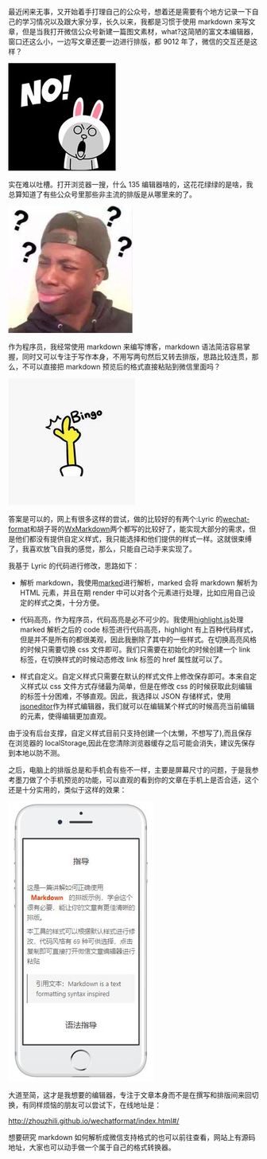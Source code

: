 最近闲来无事，又开始着手打理自己的公众号，想着还是需要有个地方记录一下自己的学习情况以及跟大家分享，长久以来，我都是习惯于使用 markdown 来写文章，但是当我打开微信公众号新建一篇图文素材，what?这简陋的富文本编辑器，窗口还这么小，一边写文章还要一边进行排版，都 9012 年了，微信的交互还是这样？

![no](./images/no.jpg)

实在难以吐槽。打开浏览器一搜，什么 135 编辑器啥的，这花花绿绿的是啥，我总算知道了有些公众号里那些非主流的排版是从哪里来的了。

![what](./images/what.jpg)

作为程序员，我经常使用 markdown 来编写博客，markdown 语法简洁容易掌握，同时又可以专注于写作本身，不用写两句然后又转去排版，思路比较连贯，那么，不可以直接把 markdown 预览后的格式直接粘贴到微信里面吗？

![what](./images/bingo.jpg)

答案是可以的，网上有很多这样的尝试，做的比较好的有两个:Lyric 的[wechat-format](https://labs.lyric.im/wxformat/)和胡子哥的[WxMarkdown](http://md.barretlee.com/)两个都写的比较好了，能实现大部分的需求，但是他们都没有提供自定义样式，我只能选择和他们提供的样式一样。这就很束缚了，我喜欢放飞自我的感觉，那么，只能自己动手来实现了。

我基于 Lyric 的代码进行修改，思路如下：

- 解析 markdown，我使用[marked](https://github.com/markedjs/marked)进行解析，marked 会将 markdown 解析为 HTML 元素，并且在期 render 中可以对各个元素进行处理，比如应用自己设定的样式之类，十分方便。

- 代码高亮，作为程序员，代码高亮是必不可少的。我使用[highlight.js](https://highlightjs.org/)处理 marked 解析之后的 code 标签进行代码高亮，highlight 有上百种代码样式，但是并不是所有的都很美观，因此我删除了其中的一些样式。在切换高亮风格的时候只需要切换 css 文件即可。我们只需要在初始化的时候创建一个 link 标签，在切换样式的时候动态修改 link 标签的 href 属性就可以了。

- 样式自定义。自定义样式只需要在默认的样式文件上修改保存即可。本来自定义样式以 css 文件方式存储最为简单，但是在修改 css 的时候获取此刻编辑的标签十分困难，不够直观。因此，我选择以 JSON 存储样式，使用[jsoneditor](https://github.com/josdejong/jsoneditor)作为样式编辑器，我们就可以在编辑某个样式的时候高亮当前编辑的元素，使得编辑更加直观。

由于没有后台支撑，自定义样式目前只支持创建一个(太懒，不想写了),而且保存在浏览器的 localStorage,因此在您清除浏览器缓存之后可能会消失，建议先保存到本地以防不测。

之后，电脑上的排版总是和手机会有些不一样，主要是屏幕尺寸的问题，于是我参考墨刀做了个手机预览的功能，可以直观的看到你的文章在手机上是否合适，这个还是十分实用的，类似于这样的效果：

![what](./images/preview.jpg)

大道至简，这才是我想要的编辑器，专注于文章本身而不是在撰写和排版间来回切换，有同样烦恼的朋友可以尝试下，在线地址是：

http://zhouzhili.github.io/wechatformat/index.html#/

想要研究 markdown 如何解析成微信支持格式的也可以前往查看，网站上有源码地址，大家也可以动手做一个属于自己的格式转换器。

